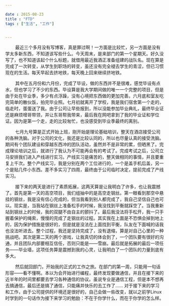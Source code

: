 ```yaml
---

date : 2015-08-23
title : "FTD"
tags : ["生活", "工作"]


---
```


&nbsp; &nbsp; &nbsp; &nbsp;   最近三个多月没有写博客，真是罪过啊！一方面是比较忙，另一方面是没有学太多新东西，不知道该写些什么。今天周末，是来部门的第一个星期天。好久没写了，也不知道该起个什么标题，就借用最近我酒正准备组建的战队名。现在算是完成了一次转变，从学生到职场的转变，虽还没有完全褪去学生的青涩，但已习惯现在的生活。每天早起去挤地铁，每天晚上回来继续挤地铁。

<!--more-->

&nbsp; &nbsp; &nbsp; &nbsp; 其中在五月份和六月份，完成了毕设，做的东西并不是很难，感觉毕设有点水，但也学习了不少的东西。毕设算是我大学期间做的唯一一个完整的项目，但是由于处在毕业季，多少有点浮躁，没有心境把东西做的更加完善。六月底和室友吃完简单的散伙饭，拍完毕业照。七月初就离开了学校，我是我们宿舍第一个走的，临走时，蛋蛋送了我。由于公司让早些报到，所以没能参加毕业典礼，最终毕业证还是麻烦增哥带领，并让东哥帮我带来，最后我在网吧拿到了我的毕业证和学位证。因为是第一个走，走的比较匆忙，也没感受到毕业季最终的离别。



&nbsp; &nbsp; &nbsp; &nbsp; 七月九号算是正式开始上班，刚开始是理论基础培训，整天在酒店接受公司的各种洗脑。对于公司的文化，我还是比较认同的，所以也尽量认真的接受洗脑。期间有个团队建设和穿越东西冲的团队活动，虽然并不是非常的累，但晒黑了。完成理论培训之后，就进行了我认为不可能再会有的考试了。完成考试之后，公司立马安排我们进入产线进行实习。产线实习是痛苦的，整天做相同的事情，并且要重复上千次。整个产线实习，我是分别在两个工位进行的，一个是盖手机后盖，另一个是贴几件小东西。差不多实习了四周，最终由于公司临时决定，提前完成了产线实习。

&nbsp; &nbsp; &nbsp; &nbsp; 接下来的两天是进行了素质拓展，这两天算是让我明白了许多，也让我震撼了。首先是第一天的高空项目，我们组抽中的是高空走钢丝。第一眼看到那空中悬挂的钢丝，我是没有信心完成的，但当我看到别人都完成了，我自己坚信自己也可以。现实是，当我站在钢丝上准备松手的时候，我没找到平衡就踩空了。当我重新站到钢丝上的时候，我的双腿不由自主的颤抖了。最后我没法将手松开，我一只手握着保护的绳索，慢慢的完成了走钢丝的过程。其实我在上面是不恐惧会掉到地上的，因为保护措施是很好的，但是就是没法在上面找到平衡，队友在下面喊的话我也没法听进去。整个过程，我还是坚持完成了，没有退缩，算是对自己心里的一种挑战吧。其次是第二天的两个游戏，让我真切的体会到了，一个团队要有很好的沟通，并且团队内部要相互信任，否则只能是——雪崩。最后就是拓展的最后一项任务——毕业墙，这项任务算是震撼到我的心灵，让我明白了一个团队的力量到底有多大。


&nbsp; &nbsp; &nbsp; &nbsp; 然后就回部门，开始我的正式的工作之旅。在部门的第一周，只能用一句话形容——看不懂啊。本以为会开始进行编程，最终发现要做通信，并且在接下来的近半年的时间里都要去学习各种通信的协议。虽说专业是通信工程，但是本不想再去搞通信，最后还是搞了通信，只能痛并快乐的去工作了…… 对于接下来的学习和工作，由于公司提供的环境还是很好的，自己会做一些改变，就以之前学Linux时学到的一句话作为接下来学习的勉励：不在于你学什么，而在于你学的怎么样。